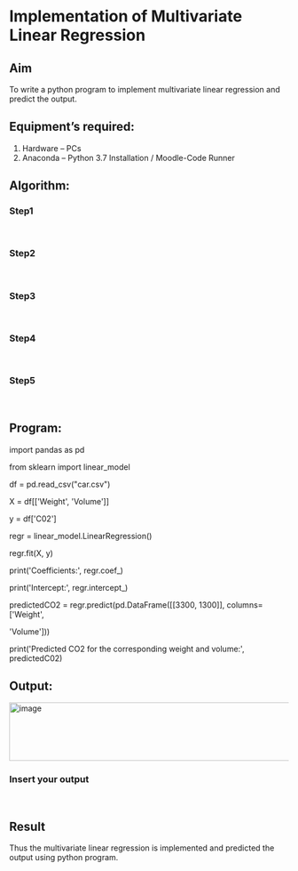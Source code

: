 # Implementation of Multivariate Linear Regression
## Aim
To write a python program to implement multivariate linear regression and predict the output.
## Equipment’s required:
1.	Hardware – PCs
2.	Anaconda – Python 3.7 Installation / Moodle-Code Runner
## Algorithm:
### Step1
<br>

### Step2
<br>

### Step3
<br>

### Step4
<br>

### Step5
<br>

## Program:
import pandas as pd 

from sklearn import linear_model

df = pd.read_csv("car.csv")

X = df[['Weight', 'Volume']]

y = df['C02']

regr = linear_model.LinearRegression()

regr.fit(X, y)

print('Coefficients:', regr.coef_)

print('Intercept:', regr.intercept_)

predictedCO2 = regr.predict(pd.DataFrame([[3300, 1300]], columns=['Weight',

'Volume']))

print('Predicted CO2 for the corresponding weight and volume:', predictedC02)







## Output:
<img width="795" height="105" alt="image" src="https://github.com/user-attachments/assets/b04d5ac6-0be2-4bde-a20a-b86491cef548" />


### Insert your output

<br>

## Result
Thus the multivariate linear regression is implemented and predicted the output using python program.

